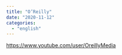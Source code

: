 ```yaml
---
title: "O’Reilly"
date: "2020-11-12"
categories: 
  - "english"
---
```


https://www.youtube.com/user/OreillyMedia

